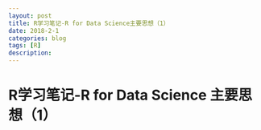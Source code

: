 ```yaml
---
layout: post
title: R学习笔记-R for Data Science主要思想（1）
date: 2018-2-1
categories: blog
tags: [R]
description:  
--- 
```

<script type="text/javascript" async src="https://cdn.mathjax.org/mathjax/latest/MathJax.js?config=TeX-MML-AM_CHTML"></script>
# 
# R学习笔记-R for Data Science 主要思想（1）
